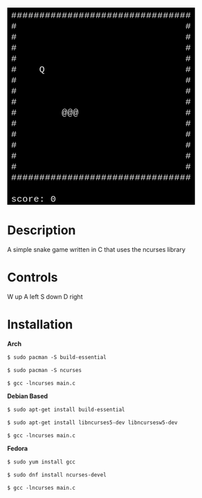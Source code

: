 ![gameplay](./gameplay.gif)

# Description
A simple snake game written in C that uses the ncurses library


# Controls

W up
A left
S down
D right


# Installation


**Arch**
```
$ sudo pacman -S build-essential
```
```
$ sudo pacman -S ncurses
```
```
$ gcc -lncurses main.c
```


**Debian Based**
```
$ sudo apt-get install build-essential
```
```
$ sudo apt-get install libncurses5-dev libncursesw5-dev
```
``` 
$ gcc -lncurses main.c
```


**Fedora**
```
$ sudo yum install gcc
```
```
$ sudo dnf install ncurses-devel
```
```
$ gcc -lncurses main.c
```
